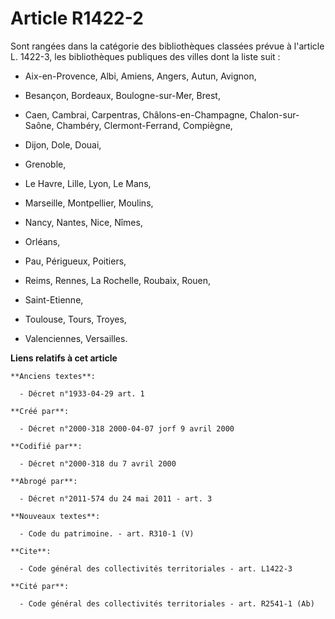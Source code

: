 # Article R1422-2

Sont rangées dans la catégorie des bibliothèques classées prévue à l'article L. 1422-3, les bibliothèques publiques des
villes dont la liste suit :

- Aix-en-Provence, Albi, Amiens, Angers, Autun, Avignon,

- Besançon, Bordeaux, Boulogne-sur-Mer, Brest,

- Caen, Cambrai, Carpentras, Châlons-en-Champagne, Chalon-sur-Saône, Chambéry, Clermont-Ferrand, Compiègne,

- Dijon, Dole, Douai,

- Grenoble,

- Le Havre, Lille, Lyon, Le Mans,

- Marseille, Montpellier, Moulins,

- Nancy, Nantes, Nice, Nîmes,

- Orléans,

- Pau, Périgueux, Poitiers,

- Reims, Rennes, La Rochelle, Roubaix, Rouen,

- Saint-Etienne,

- Toulouse, Tours, Troyes,

- Valenciennes, Versailles.

**Liens relatifs à cet article**

	**Anciens textes**:

	  - Décret n°1933-04-29 art. 1

	**Créé par**:

	  - Décret n°2000-318 2000-04-07 jorf 9 avril 2000

	**Codifié par**:

	  - Décret n°2000-318 du 7 avril 2000

	**Abrogé par**:

	  - Décret n°2011-574 du 24 mai 2011 - art. 3

	**Nouveaux textes**:

	  - Code du patrimoine. - art. R310-1 (V)

	**Cite**:

	  - Code général des collectivités territoriales - art. L1422-3

	**Cité par**:

	  - Code général des collectivités territoriales - art. R2541-1 (Ab)

